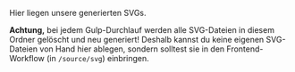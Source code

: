 Hier liegen unsere generierten SVGs.

__Achtung,__ bei jedem Gulp-Durchlauf werden alle SVG-Dateien in diesem Ordner gelöscht und neu generiert! Deshalb kannst du keine eigenen SVG-Dateien von Hand hier ablegen, sondern solltest sie in den Frontend-Workflow (in `/source/svg`) einbringen.